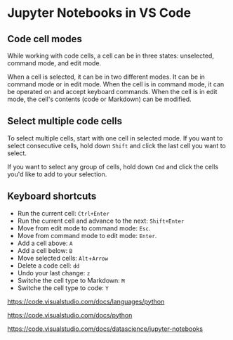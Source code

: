 # Jupyter Notebooks in VS Code

## Code cell modes

While working with code cells, a cell can be in three states: unselected, command mode, and edit mode.

When a cell is selected, it can be in two different modes. It can be in command mode or in edit mode. When the cell is in command mode, it can be operated on and accept keyboard commands. When the cell is in edit mode, the cell's contents (code or Markdown) can be modified.


## Select multiple code cells

To select multiple cells, start with one cell in selected mode. If you want to select consecutive cells, hold down `Shift` and click the last cell you want to select. 

If you want to select any group of cells, hold down `Cmd` and click the cells you'd like to add to your selection.


## Keyboard shortcuts

- Run the current cell: `Ctrl+Enter`
- Run the current cell and advance to the next: `Shift+Enter`
- Move from edit mode to command mode: `Esc`.
- Move from command mode to edit mode: `Enter`.
- Add a cell above: `A`
- Add a cell below: `B`
- Move selected cells: `Alt`+`Arrow`
- Delete a code cell: `dd`
- Undo your last change: `z`
- Switche the cell type to Markdown: `M`
- Switche the cell type to code: `Y`

https://code.visualstudio.com/docs/languages/python

https://code.visualstudio.com/docs/python

https://code.visualstudio.com/docs/datascience/jupyter-notebooks